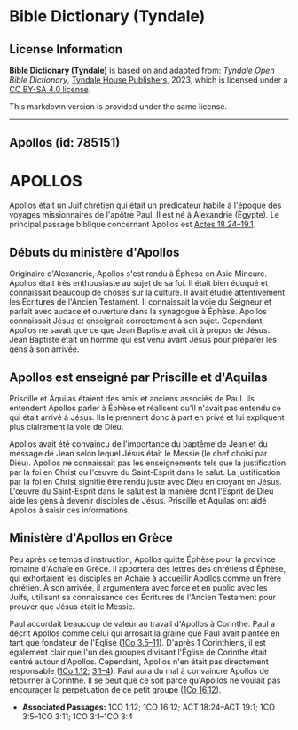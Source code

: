 # Bible Dictionary (Tyndale)

## License Information

**Bible Dictionary (Tyndale)** is based on and adapted from: _Tyndale Open Bible Dictionary_, [Tyndale House Publishers](https://tyndaleopenresources.com/), 2023, which is licensed under a [CC BY-SA 4.0 license](https://creativecommons.org/licenses/by-sa/4.0/legalcode.en).

This markdown version is provided under the same license.



--------------------------------

## Apollos (id: 785151)

APOLLOS
=======

Apollos était un Juif chrétien qui était un prédicateur habile à l'époque des voyages missionnaires de l'apôtre Paul. Il est né à Alexandrie (Égypte). Le principal passage biblique concernant Apollos est [Actes 18\.24–19\.1](https://ref.ly/Acts18:24-Acts19:1).

Débuts du ministère d'Apollos
-----------------------------

Originaire d'Alexandrie, Apollos s'est rendu à Éphèse en Asie Mineure. Apollos était très enthousiaste au sujet de sa foi. Il était bien éduqué et connaissait beaucoup de choses sur la culture. Il avait étudié attentivement les Écritures de l'Ancien Testament. Il connaissait la voie du Seigneur et parlait avec audace et ouverture dans la synagogue à Éphèse. Apollos connaissait Jésus et enseignait correctement à son sujet. Cependant, Apollos ne savait que ce que Jean Baptiste avait dit à propos de Jésus. Jean Baptiste était un homme qui est venu avant Jésus pour préparer les gens à son arrivée.

Apollos est enseigné par Priscille et d'Aquilas
-----------------------------------------------

Priscille et Aquilas étaient des amis et anciens associés de Paul. Ils entendent Apollos parler à Éphèse et réalisent qu'il n'avait pas entendu ce qui était arrivé à Jésus. Ils le prennent donc à part en privé et lui expliquent plus clairement la voie de Dieu.

Apollos avait été convaincu de l'importance du baptême de Jean et du message de Jean selon lequel Jésus était le Messie (le chef choisi par Dieu). Apollos ne connaissait pas les enseignements tels que la justification par la foi en Christ ou l'œuvre du Saint\-Esprit dans le salut. La justification par la foi en Christ signifie être rendu juste avec Dieu en croyant en Jésus. L'œuvre du Saint\-Esprit dans le salut est la manière dont l'Esprit de Dieu aide les gens à devenir disciples de Jésus. Priscille et Aquilas ont aidé Apollos à saisir ces informations.

Ministère d'Apollos en Grèce
----------------------------

Peu après ce temps d'instruction, Apollos quitte Éphèse pour la province romaine d'Achaïe en Grèce. Il apportera des lettres des chrétiens d'Éphèse, qui exhortaient les disciples en Achaïe à accueillir Apollos comme un frère chrétien. À son arrivée, il argumentera avec force et en public avec les Juifs, utilisant sa connaissance des Écritures de l'Ancien Testament pour prouver que Jésus était le Messie.

Paul accordait beaucoup de valeur au travail d'Apollos à Corinthe. Paul a décrit Apollos comme celui qui arrosait la graine que Paul avait plantée en tant que fondateur de l'Église ([1Co 3\.5–11](https://ref.ly/1Cor3:5-1Cor3:11)). D'après 1 Corinthiens, il est également clair que l'un des groupes divisant l'Église de Corinthe était centré autour d'Apollos. Cependant, Apollos n'en était pas directement responsable ([1Co 1\.12](https://ref.ly/1Cor1:12); [3\.1–4](https://ref.ly/1Cor3:1-1Cor3:4)). Paul aura du mal à convaincre Apollos de retourner à Corinthe. Il se peut que ce soit parce qu'Apollos ne voulait pas encourager la perpétuation de ce petit groupe ([1Co 16\.12](https://ref.ly/1Cor16:12)).

* **Associated Passages:** 1CO 1:12; 1CO 16:12; ACT 18:24–ACT 19:1; 1CO 3:5–1CO 3:11; 1CO 3:1–1CO 3:4

